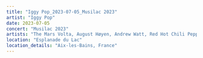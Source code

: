```yaml
---
title: "Iggy Pop_2023-07-05_Musilac 2023"
artist: "Iggy Pop"
date: 2023-07-05
concert: "Musilac 2023"
artists: "The Mars Volta, August Høyen, Andrew Watt, Red Hot Chili Peppers, Blondie, Adekunle GOLD, Anna Calvi, Amenra, Dagny, Caballero & JeanJass, Bones of Minerva, ABC, Calexico, Airbourne, Architects, Arctic Monkeys, Ayron Jones, Ana Popovic, Adam Ant, Iggy Pop, Chad Smith, Arooj Aftab, Alter Bridge, Generation Sex, Aphex Twin, Calum Scott, Asking Alexandria, Animotion"
location: "Esplanade du Lac"
location_details: "Aix-les-Bains, France"
---
```

